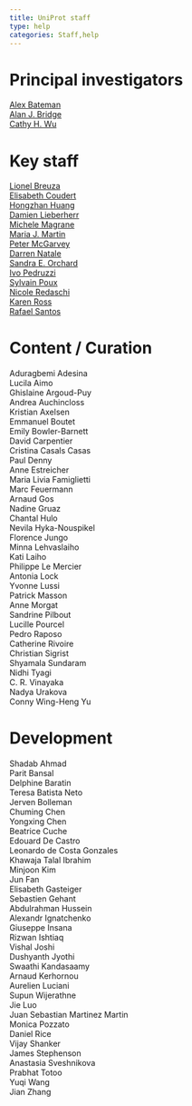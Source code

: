 ```yaml
---
title: UniProt staff
type: help
categories: Staff,help
---
```


# Principal investigators

[Alex Bateman](https://www.uniprot.org/help/bateman)  
[Alan J. Bridge](https://www.uniprot.org/help/bridge)  
[Cathy H. Wu](http://pir.georgetown.edu/pirwww/aboutpir/wubio.shtml)

# Key staff

[Lionel Breuza](https://www.uniprot.org/help/key_staff#breuza)  
[Elisabeth Coudert](https://www.uniprot.org/help/key_staff#coudert)  
[Hongzhan Huang](https://www.uniprot.org/help/key_staff#huang)  
[Damien Lieberherr](https://www.uniprot.org/help/key_staff#lieberherr)  
[Michele Magrane](https://www.uniprot.org/help/key_staff#magrane)  
[Maria J. Martin](https://www.uniprot.org/help/key_staff#martin)  
[Peter McGarvey](https://www.uniprot.org/help/key_staff#mcgarvey)  
[Darren Natale](https://www.uniprot.org/help/key_staff#natale)  
[Sandra E. Orchard](https://www.uniprot.org/help/key_staff#orchard)  
[Ivo Pedruzzi](https://www.uniprot.org/help/key_staff#pedruzzi)  
[Sylvain Poux](https://www.uniprot.org/help/key_staff#poux)  
[Nicole Redaschi](https://www.uniprot.org/help/key_staff#redaschi)  
[Karen Ross](https://www.uniprot.org/help/key_staff#ross)  
[Rafael Santos](https://www.uniprot.org/help/key_staff#santos)  

# Content / Curation

Aduragbemi Adesina  
Lucila Aimo  
Ghislaine Argoud-Puy  
Andrea Auchincloss  
Kristian Axelsen  
Emmanuel Boutet  
Emily Bowler-Barnett  
David Carpentier  
Cristina Casals Casas  
Paul Denny  
Anne Estreicher  
Maria Livia Famiglietti  
Marc Feuermann  
Arnaud Gos  
Nadine Gruaz  
Chantal Hulo  
Nevila Hyka-Nouspikel  
Florence Jungo  
Minna Lehvaslaiho  
Kati Laiho  
Philippe Le Mercier  
Antonia Lock  
Yvonne Lussi  
Patrick Masson  
Anne Morgat  
Sandrine Pilbout  
Lucille Pourcel  
Pedro Raposo  
Catherine Rivoire  
Christian Sigrist  
Shyamala Sundaram  
Nidhi Tyagi  
C. R. Vinayaka  
Nadya Urakova  
Conny Wing-Heng Yu  

# Development

Shadab Ahmad  
Parit Bansal  
Delphine Baratin  
Teresa Batista Neto  
Jerven Bolleman  
Chuming Chen  
Yongxing Chen  
Beatrice Cuche  
Edouard De Castro  
Leonardo de Costa Gonzales  
Khawaja Talal Ibrahim  
Minjoon Kim  
Jun Fan  
Elisabeth Gasteiger  
Sebastien Gehant  
Abdulrahman Hussein  
Alexandr Ignatchenko  
Giuseppe Insana  
Rizwan Ishtiaq  
Vishal Joshi  
Dushyanth Jyothi  
Swaathi Kandasaamy  
Arnaud Kerhornou  
Aurelien Luciani  
Supun Wijerathne  
Jie Luo  
Juan Sebastian Martinez Martin  
Monica Pozzato  
Daniel Rice  
Vijay Shanker  
James Stephenson  
Anastasia Sveshnikova  
Prabhat Totoo  
Yuqi Wang  
Jian Zhang
